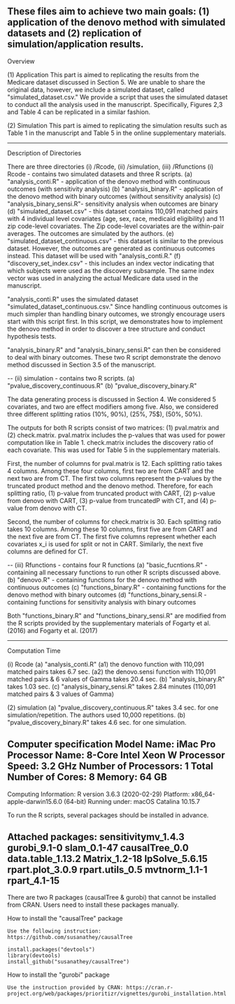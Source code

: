 

These files aim to achieve two main goals: (1) application of the denovo method with simulated datasets and (2) replication of simulation/application results.
----------------------------------------------------------------
Overview 

(1) Application
This part is aimed to replicating the results from the Medicare dataset discussed in Section 5. We are unable to share the original data, however, we include a simulated dataset, called "simulated_dataset.csv." We provide a script that uses the simulated dataset to conduct all the analysis used in the manuscript. Specifically, Figures 2,3 and Table 4 can be replicated in a similar fashion. 

(2) Simulation 
This part is aimed to replicating the simulation results such as Table 1 in the manuscript and Table 5 in the online supplementary materials.  


----------------------------------------------------------------
Description of Directories

There are three directories (i) /Rcode, (ii) /simulation, (iii) /Rfunctions
(i) Rcode - contains two simulated datasets and three R scripts. 
	(a) "analysis_conti.R" - application of the denovo method with continuous outcomes (with sensitivity analysis)
	(b) "analysis_binary.R" - application of the denovo method with binary outcomes (without sensitivity analysis)
	(c) "analysis_binary_sensi.R"- sensitivity analysis when outcomes are binary
	(d) "simulated_dataset.csv" - this dataset contains 110,091 matched pairs with 4 individual level covariates (age, sex, race, medicaid eligibility) and 11 zip code-level covariates. The Zip code-level covariates are the within-pair averages. The outcomes are simulated by the authors. 
	(e) "simulated_dataset_continuous.csv" - this dataset is similar to the previous dataset. However, the outcomes are generated as continuous outcomes instead. This dataset will be used with "analysis_conti.R."
	(f) "discovery_set_index.csv" - this includes an index vector indicating that which subjects were used as the discovery subsample. The same index vector was used in analyzing the actual Medicare data used in the manuscript.  

"analysis_conti.R" uses the simulated dataset "simulated_dataset_continuous.csv." Since handling continuous outcomes is much simpler than handling binary outcomes, we strongly encourage users start with this script first. In this script, we demonstrates how to implement the denovo method in order to discover a tree structure and conduct hypothesis tests. 

"analysis_binary.R" and "analysis_binary_sensi.R" can then be considered to deal with binary outcomes. These two R script demonstrate the denovo method discussed in Section 3.5 of the manuscript. 

--
(ii) simulation - contains two R scripts. 
	(a) "pvalue_discovery_continuous.R" 
	(b) "pvalue_discovery_binary.R"

The data generating process is discussed in Section 4. We considered 5 covariates, and two are effect modifiers among five. Also, we considered three different splitting ratios (10%, 90%), (25%, 75$), (50%, 50%). 

The outputs for both R scripts consist of two matrices: (1) pval.matrix and (2) check.matrix. pval.matrix includes the p-values that was used for power computation like in Table 1. check.matrix includes the discovery ratio of each covariate. This was used for Table 5 in the supplementary materials. 

First, the number of columns for pval.matrix is 12. Each splitting ratio takes 4 columns. Among these four columns, first two are from CART and the next two are from CT. The first two columns represent the p-values by the truncated product method and the denovo method. Therefore, for each splitting ratio, (1) p-value from truncated product with CART, (2) p-value from denovo with CART, (3) p-value from truncatedP with CT, and (4) p-value from denovo with CT. 

Second, the number of columns for check.matrix is 30. Each splitting ratio takes 10 columns. Among these 10 columns, first five are from CART and the next five are from CT. The first five columns represent whether each covariates x_i is used for split or not in CART. Similarly, the next five columns are defined for CT.  

--
(iii) Rfunctions - contains four R functions
	(a) "basic_fucntions.R" - containing all necessary functions to run other R scripts discussed above. 
	(b) "denovo.R" - containing functions for the denovo method with continuous outcomes 
	(c) "functions_binary.R" - containing functions for the denovo method with binary outcomes 
	(d) "functions_binary_sensi.R - containing functions for sensitivity analysis with binary outcomes 
 
Both "functions_binary.R" and "functions_binary_sensi.R" are modified from the R scripts provided by the supplementary materials of Fogarty et al. (2016) and Fogarty et al. (2017)


----------------------------------------------------------------
Computation Time 

(i) Rcode 
	(a) "analysis_conti.R" 
		(a1) the denovo function with 110,091 matched pairs takes 6.7 sec.
		(a2) the denovo.sensi function with 110,091 matched pairs & 6 values of Gamma takes 20.4 sec. 
	(b) "analysis_binary.R" takes 1.03 sec. 
	(c) "analysis_binary_sensi.R" takes 2.84 minutes (110,091 matched pairs & 3 values of Gamma)

(2) simulation 
	(a) "pvalue_discovery_continuous.R" takes 3.4 sec. for one simulation/repetition. The authors used 10,000 repetitions. 
	(b) "pvalue_discovery_binary.R" takes 4.6 sec. for one simulation. 

Computer specification
	Model Name: iMac Pro
	Processor Name: 8-Core Intel Xeon W
	Processor Speed: 3.2 GHz
	Number of Processors:	1
	Total Number of Cores: 8
	Memory: 64 GB
----------------------------------------------------------------
Computing Information:
R version 3.6.3 (2020-02-29)
Platform: x86_64-apple-darwin15.6.0 (64-bit)
Running under: macOS Catalina 10.15.7


To run the R scripts, several packages should be installed in advance. 

Attached packages:
sensitivitymv_1.4.3 
gurobi_9.1-0
slam_0.1-47
causalTree_0.0
data.table_1.13.2
Matrix_1.2-18
lpSolve_5.6.15
rpart.plot_3.0.9 
rpart.utils_0.5
mvtnorm_1.1-1
rpart_4.1-15     
----------------------------------------------------------------
There are two R packages (causalTree & gurobi) that cannot be installed from CRAN. Users need to install these packages manually.

How to install the "causalTree" package

	Use the following instruction: https://github.com/susanathey/causalTree

	install.packages("devtools")
	library(devtools) 
	install_github("susanathey/causalTree")

How to install the "gurobi" package

	Use the instruction provided by CRAN: https://cran.r-project.org/web/packages/prioritizr/vignettes/gurobi_installation.html

